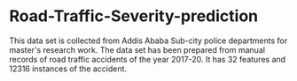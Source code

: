# Road-Traffic-Severity-prediction
 This data set is collected from Addis Ababa Sub-city police departments for master's research work. The data set has been prepared from manual records of road traffic accidents of the year 2017-20. It has 32 features and 12316 instances of the accident.
